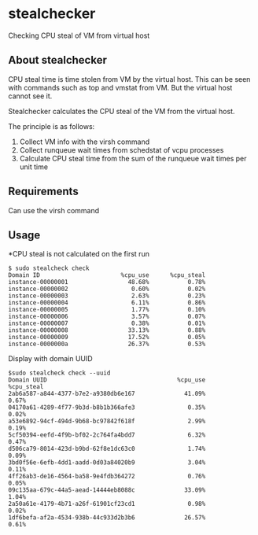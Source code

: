 # stealchecker

Checking CPU steal of VM from virtual host

## About stealchecker

CPU steal time is time stolen from VM by the virtual host. This can be seen with commands such as top and vmstat from VM. But the virtual host cannot see it.

Stealchecker calculates the CPU steal of the VM from the virtual host.


The principle is as follows:

1. Collect VM info with the virsh command
2. Collect runqueue wait times from schedstat of vcpu processes
3. Calculate CPU steal time from the sum of the runqueue wait times per unit time

## Requirements

Can use the virsh command

## Usage

*CPU steal is not calculated on the first run

```
$ sudo stealcheck check
Domain ID                       %cpu_use      %cpu_steal
instance-00000001                 48.68%           0.78%
instance-00000002                  0.60%           0.02%
instance-00000003                  2.63%           0.23%
instance-00000004                  6.11%           0.86%
instance-00000005                  1.77%           0.10%
instance-00000006                  3.57%           0.07%
instance-00000007                  0.38%           0.01%
instance-00000008                 33.13%           0.88%
instance-00000009                 17.52%           0.05%
instance-0000000a                 26.37%           0.53%
```

Display with domain UUID

```
$sudo stealcheck check --uuid
Domain UUID                                     %cpu_use      %cpu_steal
2ab6a587-a844-4377-b7e2-a9380db6e167              41.09%           0.67%
04170a61-4289-4f77-9b3d-b8b1b366afe3               0.35%           0.02%
a53e6892-94cf-494d-9b68-bc97842f618f               2.99%           0.19%
5cf50394-eefd-4f9b-bf02-2c764fa4bdd7               6.32%           0.47%
d506ca79-8014-423d-b9bd-62f8e1dc63c0               1.74%           0.09%
3bd0f56e-6efb-4dd1-aadd-0d03a84020b9               3.04%           0.11%
4ff26ab3-de16-4564-ba58-9e4fdb364272               0.76%           0.05%
09c135aa-679c-44a5-aead-14444eb8088c              33.09%           1.04%
2a50a61e-4179-4b71-a26f-61901cf23cd1               0.98%           0.02%
1df6befa-af2a-4534-938b-44c933d2b3b6              26.57%           0.61%
```
